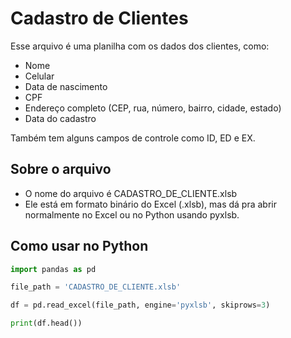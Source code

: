 # Cadastro de Clientes

Esse arquivo é uma planilha com os dados dos clientes, como:

- Nome  
- Celular  
- Data de nascimento  
- CPF  
- Endereço completo (CEP, rua, número, bairro, cidade, estado)  
- Data do cadastro

Também tem alguns campos de controle como ID, ED e EX.

## Sobre o arquivo

- O nome do arquivo é CADASTRO_DE_CLIENTE.xlsb  
- Ele está em formato binário do Excel (.xlsb), mas dá pra abrir normalmente no Excel ou no Python usando pyxlsb.

## Como usar no Python

```python
import pandas as pd

file_path = 'CADASTRO_DE_CLIENTE.xlsb'

df = pd.read_excel(file_path, engine='pyxlsb', skiprows=3)

print(df.head())
